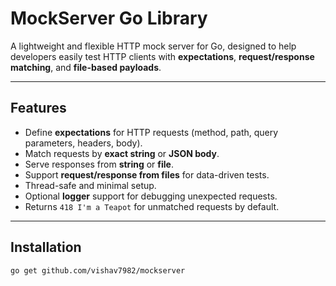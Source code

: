 # MockServer Go Library

A lightweight and flexible HTTP mock server for Go, designed to help developers easily test HTTP clients with **expectations**, **request/response matching**, and **file-based payloads**.

---

## Features

- Define **expectations** for HTTP requests (method, path, query parameters, headers, body).
- Match requests by **exact string** or **JSON body**.
- Serve responses from **string** or **file**.
- Support **request/response from files** for data-driven tests.
- Thread-safe and minimal setup.
- Optional **logger** support for debugging unexpected requests.
- Returns `418 I'm a Teapot` for unmatched requests by default.

---

## Installation

```bash
go get github.com/vishav7982/mockserver
